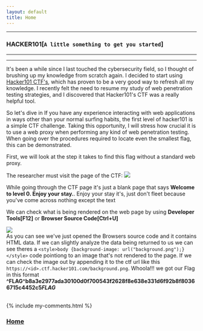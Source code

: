 ```yaml
---
layout: default
title: Home
---
```


* * *
### HACKER101[`A little something to get you started`]
* * *
<hr>

It's been a while since I last touched the cybersecurity field, so I thought of brushing up my knowledge from scratch again. I decided to start using [Hacker101 CTF's](../../https://ctf.hacker101.com), which has proven to be a very good way to refresh all my knowledge. I recently felt the need to resume my study of web penetration testing strategies, and I discovered that Hacker101's CTF was a really helpful tool.

So let's dive in
If you have any experience interacting with web applications in ways other than your normal surfing habits, the first level of hacker101 is a simple CTF challenge. Taking this opportunity, I will stress how crucial it is to use a web proxy when performing any kind of web penetration testing. When going over the procedures required to locate even the smallest flag, this can be demonstrated.

First, we will look at the step it takes to find this flag without a standard web proxy.

The researcher must visit the page of the CTF:
<img src="{{ '../../contents/Images/Screenshot%202024-07-05%20171340.png' | relative_url }}"><br/>

While going through the CTF page it's just a blank page that says **Welcome to level 0. Enjoy your stay.**. Enjoy your stay it's, just don't fleet because you've come across nothing except the text

We can check what is being rendered on the web page by using **Developer Tools[F12]** or **Browser Source Code[Ctrl+U]**

<img src="{{ '../../contents/Images/Screenshot 2024-07-05 172701.png' | relative_url }}"><br/>
As you can see we've just opened the Browsers source code and it contains HTML data. If we can slightly analyze the data being returned to us we can see theres a ``` <style>body {background-image: url("background.png");}</style> ``` code pointiong to an image that's not rendered to the page. If we can check the image out by appending it to the ctf url like this ```https://<id>.ctf.hacker101.com/background.png```. Whoola!!! we got our Flag in this format **^FLAG^b8a3e2977ada30100d0f700543f2628f8e638e331d6f92b8f80366715c4452c5$FLAG$**

<br/>
{% include my-comments.html %}
<br/>

### **[Home](../../index)**